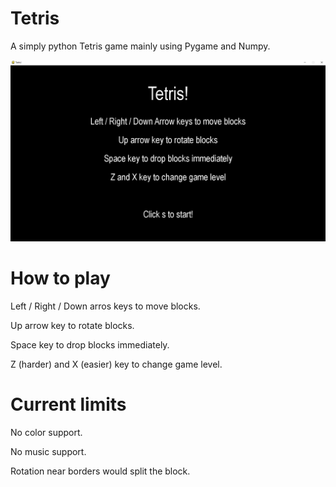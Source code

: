 # Tetris
A simply python Tetris game mainly using Pygame and Numpy.

![alt text](Tetris/1.png "Description goes here")

# How to play
Left / Right / Down arros keys to move blocks.

Up arrow key to rotate blocks.

Space key to drop blocks immediately.

Z (harder) and X (easier) key to change game level.

# Current limits
No color support.

No music support.

Rotation near borders would split the block.  
